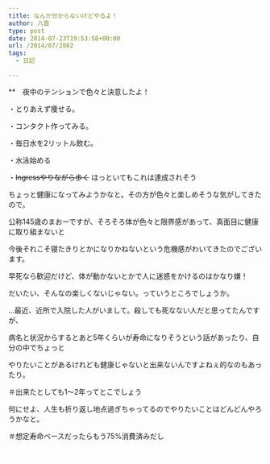 ```yaml
---
title: なんか分からないけどやるよ！
author: 八雲
type: post
date: 2014-07-23T19:53:58+00:00
url: /2014/07/2082
tags:
  - 日記

---
```

**　夜中のテンションで色々と決意したよ！
  
・とりあえず痩せる。
  
・コンタクト作ってみる。
  
・毎日水を2リットル飲む。
  
・水泳始める
  
・<del datetime="2014-07-23T19:46:09+00:00">Ingressやりながら歩く</del> ほっといてもこれは達成されそう

ちょっと健康になってみようかなと。その方が色々と楽しめそうな気がしてきたので。
  
公称145歳のまおーですが、そろそろ体が色々と限界感があって、真面目に健康に取り組まないと
  
今後それこそ寝たきりとかになりかねないという危機感がわいてきたのでございます。

早死なら歓迎だけど、体が動かないとかで人に迷惑をかけるのはかなり嫌！
  
だいたい、そんなの楽しくないじゃない。っていうところでしょうか。

…最近、近所で入院した人がいまして。殺しても死なない人だと思ってたんですが、
  
病名と状況からするとあと5年くらいが寿命になりそうという話があったり、自分の中でちょっと
  
やりたいことがあるけれども健康じゃないと出来ないんですよねぇ的なのもあったり。
  
＃出来たとしても1〜2年ってとこでしょう

何にせよ、人生も折り返し地点過ぎちゃってるのでやりたいことはどんどんやろうかなと。
  
＃想定寿命ベースだったらもう75%消費済みだし

<font color="white">そういえば、なんか藍色のブツ届いてますね。</font>
